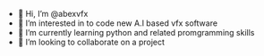 - 👋 Hi, I’m @abexvfx
- 👀 I’m interested in to code new A.I based vfx software
- 🌱 I’m currently learning python and related promgramming skills 
- 💞️ I’m looking to collaborate on a project

<!---
abexvfx/abexvfx is a ✨ special ✨ repository because its `README.md` (this file) appears on your GitHub profile.
You can click the Preview link to take a look at your changes.
--->
